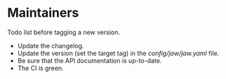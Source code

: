 # Maintainers

Todo list before tagging a new version.

* Update the changelog.
* Update the version (set the target tag) in the _config/jaw/jaw.yaml_ file.
* Be sure that the API documentation is up-to-date.
* The CI is green.
